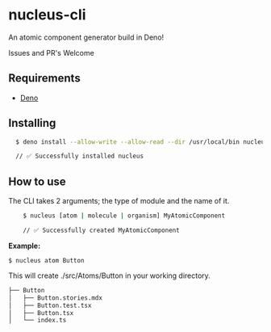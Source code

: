 # nucleus-cli

An atomic component generator build in Deno!

Issues and PR's Welcome

## Requirements

- [Deno](https://deno.land/)

## Installing

```bash
  $ deno install --allow-write --allow-read --dir /usr/local/bin nucleus https://raw.githubusercontent.com/vilbergs/nucleus-cli/master/cli.ts

  // ✅ Successfully installed nucleus
```

## How to use

The CLI takes 2 arguments; the type of module and the name of it.

```bash
    $ nucleus [atom | molecule | organism] MyAtomicComponent

    // ✅ Successfully created MyAtomicComponent
```

**Example:**

`$ nucleus atom Button`

This will create ./src/Atoms/Button in your working directory.

```bash
├── Button
│   ├── Button.stories.mdx
│   ├── Button.test.tsx
│   ├── Button.tsx
│   └── index.ts
```
